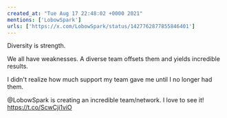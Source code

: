 ```yaml
---
created_at: "Tue Aug 17 22:48:02 +0000 2021"
mentions: ['LobowSpark']
urls: ['https://x.com/LobowSpark/status/1427762877855846401']
---
```


Diversity is strength. 

We all have weaknesses. A diverse team offsets them and yields incredible results.

I didn't realize how much support my team gave me until I no longer had them. 

@LobowSpark is creating an incredible team/network. I love to see it! https://t.co/ScwCji1viO